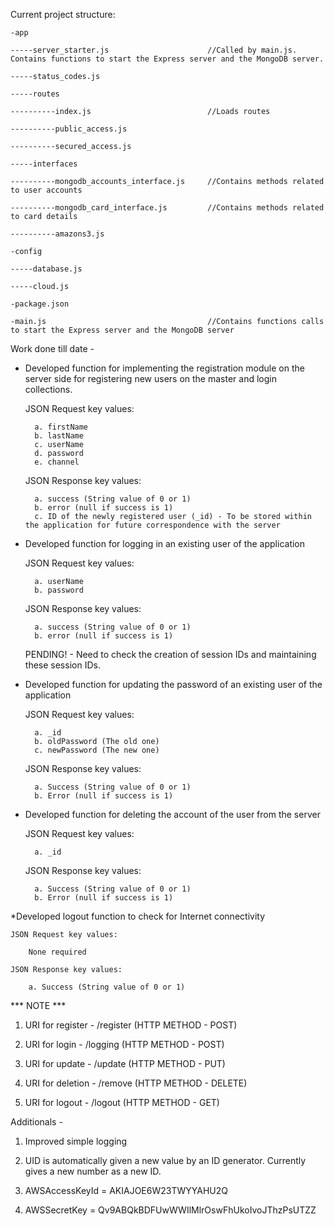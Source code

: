 Current project structure:


	-app

	-----server_starter.js 						//Called by main.js. Contains functions to start the Express server and the MongoDB server.

	-----status_codes.js

	-----routes

	----------index.js 							//Loads routes

	----------public_access.js

	----------secured_access.js

	-----interfaces

	----------mongodb_accounts_interface.js 	//Contains methods related to user accounts

	----------mongodb_card_interface.js 		//Contains methods related to card details

	----------amazons3.js

	-config
	
	-----database.js

	-----cloud.js

	-package.json
	
	-main.js 									//Contains functions calls to start the Express server and the MongoDB server



Work done till date - 



* Developed function for implementing the registration module on the server side for registering new users on the master and login collections. 

	JSON Request key values:

		a. firstName
		b. lastName
		c. userName
		d. password
		e. channel

	JSON Response key values:

		a. success (String value of 0 or 1)
		b. error (null if success is 1)
		c. ID of the newly registered user (_id) - To be stored within the application for future correspondence with the server 



* Developed function for logging in an existing user of the application

	JSON Request key values:

		a. userName
		b. password

	JSON Response key values:

		a. success (String value of 0 or 1)
		b. error (null if success is 1)

   PENDING! - Need to check the creation of session IDs and maintaining these session IDs.



* Developed function for updating the password of an existing user of the application

	JSON Request key values:

		a. _id
		b. oldPassword (The old one)
		c. newPassword (The new one)

	JSON Response key values:

		a. Success (String value of 0 or 1)
		b. Error (null if success is 1)



* Developed function for deleting the account of the user from the server

	JSON Request key values:

		a. _id

	JSON Response key values:

		a. Success (String value of 0 or 1)
		b. Error (null if success is 1)



*Developed logout function to check for Internet connectivity

	JSON Request key values: 

		None required

	JSON Response key values:

		a. Success (String value of 0 or 1)

		
*** NOTE ***

1. URI for register - /register (HTTP METHOD - POST)

2. URI for login - /logging		(HTTP METHOD - POST)

3. URI for update - /update		(HTTP METHOD - PUT)

4. URI for deletion - /remove	(HTTP METHOD - DELETE)

5. URI for logout - /logout 	(HTTP METHOD - GET)



Additionals -		

1. Improved simple logging

2. UID is automatically given a new value by an ID generator. Currently gives a new number as a new ID.

3. AWSAccessKeyId = AKIAJOE6W23TWYYAHU2Q

4. AWSSecretKey = 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
